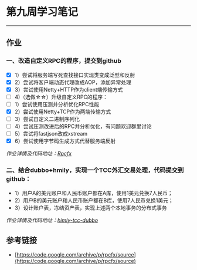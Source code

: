 # 第九周学习笔记
***
## 作业
### 一、改造自定义RPC的程序，提交到github

- [x] 1）尝试将服务端写死查找接口实现类变成泛型和反射
- [x] 2）尝试将客户端动态代理改成AOP，添加异常处理
- [x] 3）尝试使用Netty+HTTP作为client端传输方式
- [ ] 4)（选做☆☆）升级自定义RPC的程序：
- [ ] 1）尝试使用压测并分析优化RPC性能
- [x] 2）尝试使用Netty+TCP作为两端传输方式
- [ ] 3）尝试自定义二进制序列化
- [ ] 4）尝试压测改进后的RPC并分析优化，有问题欢迎群里讨论
- [ ] 5）尝试将fastjson改成xstream
- [x] 6）尝试使用字节码生成方式代替服务端反射

*作业详情及代码地址：[Rpcfx](https://github.com/lw1243925457/JAVA-000/tree/main/homework/rpc/rpc-demo)*

### 二、结合dubbo+hmily，实现一个TCC外汇交易处理，代码提交到github：

- 1）用户A的美元账户和人民币账户都在A库，使用1美元兑换7人民币；
- 2）用户B的美元账户和人民币账户都在B库，使用7人民币兑换1美元；
- 3）设计账户表，冻结资产表，实现上述两个本地事务的分布式事务

*作业详情及代码地址：[himly-tcc-dubbo](https://github.com/lw1243925457/JAVA-000/tree/main/homework/himly-tcc-dubbo)*

## 参考链接
- [https://code.google.com/archive/p/rpcfx/source](https://code.google.com/archive/p/rpcfx/source)